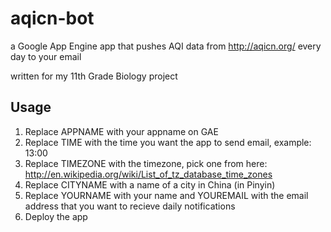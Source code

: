 aqicn-bot
=========

a Google App Engine app that pushes AQI data from http://aqicn.org/ every day to your email


written for my 11th Grade Biology project

## Usage

1. Replace APPNAME with your appname on GAE
2. Replace TIME with the time you want the app to send email, example: 13:00
3. Replace TIMEZONE with the timezone, pick one from here: http://en.wikipedia.org/wiki/List_of_tz_database_time_zones
4. Replace CITYNAME with a name of a city in China (in Pinyin)
5. Replace YOURNAME with your name and YOUREMAIL with the email address that you want to recieve daily notifications
6. Deploy the app
